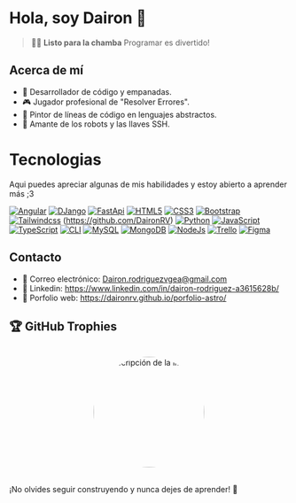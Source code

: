 # Hola, soy Dairon 🖖
> 🧑‍🚀 **Listo para la chamba** Programar es divertido!
## Acerca de mí
- 🥟 Desarrollador de código y empanadas.
- 🎮 Jugador profesional de "Resolver Errores".
- 🎨 Pintor de líneas de código en lenguajes abstractos.
- 🤖 Amante de los robots y las llaves SSH.



# Tecnologias
Aqui puedes apreciar algunas de  mis habilidades y estoy abierto a aprender más ;3

[![Angular](https://img.shields.io/badge/Angular-black?style=for-the-badge&logo=Angular)](https://github.com/DaironRV)  [![DJango](https://img.shields.io/badge/DJango-black?style=for-the-badge&logo=DJango)](https://github.com/DaironRV)  [![FastApi](https://img.shields.io/badge/FastApi-black?style=for-the-badge&logo=FastApi)](https://github.com/DaironRV)  [![HTML5](https://img.shields.io/badge/HTML5-black?style=for-the-badge&logo=HTML5)](https://github.com/DaironRV)  [![CSS3](https://img.shields.io/badge/CSS3-black?style=for-the-badge&logo=CSS3)](https://github.com/DaironRV)  [![Bootstrap](https://img.shields.io/badge/Bootstrap-black?style=for-the-badge&logo=Bootstrap)](https://github.com/DaironRV) [![Tailwindcss](https://img.shields.io/badge/Tailwind-black?style=for-the-badge&logo=Tailwindcss)](https://github.com/DaironRV)  (https://github.com/DaironRV)  [![Python](https://img.shields.io/badge/python-black?style=for-the-badge&logo=python)](https://github.com/DaironRV)  [![JavaScript](https://img.shields.io/badge/JavaScript-black?style=for-the-badge&logo=JavaScript)](https://github.com/DaironRV)  [![TypeScript](https://img.shields.io/badge/TypeScript-black?style=for-the-badge&logo=TypeScript)](https://github.com/DaironRV)  [![CLI](https://img.shields.io/badge/CLI-black?style=for-the-badge&logo=CLI)](https://github.com/DaironRV)  [![MySQL](https://img.shields.io/badge/MySQL-black?style=for-the-badge&logo=MySQL)](https://github.com/DaironRV)    [![MongoDB](https://img.shields.io/badge/MongoDB-black?style=for-the-badge&logo=MongoDB)](https://github.com/DaironRV)  [![NodeJs](https://img.shields.io/badge/NodeJs-black?style=for-the-badge&logo=Node.Js)](https://github.com/DaironRV)  [![Trello](https://img.shields.io/badge/Trello-black?style=for-the-badge&logo=Trello)](https://github.com/DaironRV)  [![Figma](https://img.shields.io/badge/Figma-black?style=for-the-badge&logo=Figma)](https://github.com/DaironRV)


## Contacto
- 📧 Correo electrónico: Dairon.rodriguezvgea@gmail.com
- 📧 Linkedin: https://www.linkedin.com/in/dairon-rodriguez-a3615628b/
- 🎨 Porfolio web: https://daironrv.github.io/porfolio-astro/


## 🏆 GitHub Trophies

<br>
<div align="center">
  <img src="https://avatars.githubusercontent.com/u/131011899?s=400&u=05a55d8a7f73a4b1b716e25aa278a3eceeeca5f5&v=4" width="200" alt="Descripción de la imagen" style="border-radius: 50%;">
</div>
<br>

¡No olvides seguir construyendo y nunca dejes de aprender! 🚀
